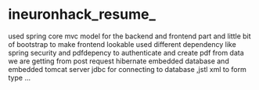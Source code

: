 # ineuronhack_resume_
used spring core mvc model for the backend and frontend part and little bit of bootstrap to make frontend lookable
used different dependency like spring security and pdfdepency to authenticate and create pdf from data we are getting from post request
hibernate embedded database and embedded tomcat server 
jdbc for connecting to database ,jstl xml to form type ... 

